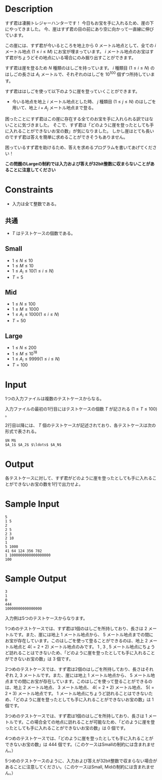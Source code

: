 # Description

すず君は凄腕トレジャーハンターです！
今日もお宝を手に入れるため、崖の下にやってきました。
今、崖はすず君の目の前にあり空に向かって一直線に伸びています。

この崖には、すず君が今いるところを地上から $0$ メートル地点として、全ての $i$ メートル地点 $(1 \leq i \leq M)$ にお宝が埋まっています。
$i$ メートル地点のお宝はすず君がちょうどその地点にいる場合にのみ掘り出すことができます。 

すず君は崖を登るため $N$ 種類のはしごを持っています。
$i$ 種類目 $(1 \leq i \leq N)$ のはしごの長さは $A_i$ メートルで、それぞれのはしごを $10^100$ 個ずつ所持しています。

すず君ははしごを使って以下のように崖を登っていくことができます。
 - 今いる地点を地上 $i$ メートル地点とした時、 $j$ 種類目 $(1 \leq j \leq N)$ のはしごを用いて、地上 $i + A_j$ メートル地点まで登る。

困ったことにすず君はこの崖に存在する全てのお宝を手に入れられる訳ではないことに気づきました。
そこで、すず君は「どのように崖を登ったとしても手に入れることができないお宝の数」が気になりました。
しかし崖はとても長いのですず君は答えを簡単に求めることができそうもありません。

困っているすず君を助けるため、答えを求めるプログラムを書いてあげてください！

**この問題のLargeの制約では入力および答えが32bit整数に収まらないことがあることに注意してください**

# Constraints

* 入力は全て整数である。

## 共通

* $T$ はテストケースの個数である。

## Small

* $1 \leq N \leq 10$
* $1 \leq M \leq 10$
* $1 \leq A_i \leq 10 (1 \leq i \leq N)$
* $T = 5$

## Mid

* $1 \leq N \leq 100$
* $1 \leq M \leq 1000$
* $1 \leq A_i \leq 1000 (1 \leq i \leq N)$
* $T = 50$

## Large

* $1 \leq N \leq 200$
* $1 \leq M \leq 10^18$
* $1 \leq A_i \leq 9999 (1 \leq i \leq N)$
* $T = 100$

# Input
1つの入力ファイルは複数のテストケースからなる。

入力ファイルの最初の1行目にはテストケースの個数 $T$ が記される $(1 \leq T \leq 100)$ 。

2行目以降には、 $T$ 個のテストケースが記述されており、各テストケースは次の形式で表される。

```
$N M$
$A_1$ $A_2$ $\ldots$ $A_N$
```

# Output
各テストケースに対して、すず君がどのように崖を登ったとしても手に入れることができないお宝の数を1行で出力せよ。

# Sample Input
```
5
1 5
2
2 5
2 3
2 10
1
5 1000
41 64 124 356 782
1 1000000000000000000
100
```

# Sample Output
```
3
1
0
444
10000000000000000
```
入力例は5つのテストケースからなります。

1つめのテストケースでは、すず君は1個のはしごを所持しており、長さは $2$ メートルです。また、崖には地上 $1$ メートル地点から、 $5$ メートル地点までの間にお宝が存在しています。このはしごを使って登ることができるのは、地上 $2$ メートル地点と $4 (= 2 + 2)$ メートル地点のみです。 $1$ , $3$ , $5$ メートル地点にちょうど訪れることはできないため、「どのように崖を登ったとしても手に入れることができないお宝の数」は $3$ 個です。

2つめのテストケースでは、すず君は2個のはしごを所持しており、長さはそれぞれ $2$, $3$ メートルです。また、崖には地上 $1$ メートル地点から、 $5$ メートル地点までの間にお宝が存在しています。このはしごを使って登ることができるのは、地上 $2$ メートル地点、 $3$ メートル地点、 $4 (= 2 + 2)$ メートル地点、 $5 (= 2 + 3)$ メートル地点です。 $1$ メートル地点にちょうど訪れることはできないため、「どのように崖を登ったとしても手に入れることができないお宝の数」は $1$ 個です。

3つめのテストケースでは、すず君は1個のはしごを所持しており、長さは $1$ メートルです。この場合全ての地点に訪れることが可能なため、「どのように崖を登ったとしても手に入れることができないお宝の数」は $0$ 個です。

4つめのテストケースでは、「どのように崖を登ったとしても手に入れることができないお宝の数」は $444$ 個です。（このケースはSmallの制約には含まれません。）

5つめのテストケースのように、入力および答えが32bit整数で収まらない場合があることに注意してください。（このケースはSmall, Midの制約には含まれません。）
